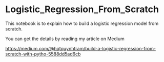 # Logistic_Regression_From_Scratch

This notebook is to explain how to build a logistic regression model from scratch. 

You can get the details by reading my article on Medium

https://medium.com/@hqtquynhtram/build-a-logistic-regression-from-scratch-with-pytho-5588dd5ad6cb
